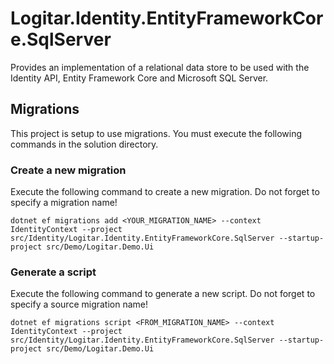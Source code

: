 # Logitar.Identity.EntityFrameworkCore.SqlServer

Provides an implementation of a relational data store to be used with the Identity API, Entity
Framework Core and Microsoft SQL Server.

## Migrations

This project is setup to use migrations. You must execute the following commands in the solution
directory.

### Create a new migration

Execute the following command to create a new migration. Do not forget to specify a migration name!

`dotnet ef migrations add <YOUR_MIGRATION_NAME> --context IdentityContext --project src/Identity/Logitar.Identity.EntityFrameworkCore.SqlServer --startup-project src/Demo/Logitar.Demo.Ui`

### Generate a script

Execute the following command to generate a new script. Do not forget to specify a source migration name!

`dotnet ef migrations script <FROM_MIGRATION_NAME> --context IdentityContext --project src/Identity/Logitar.Identity.EntityFrameworkCore.SqlServer --startup-project src/Demo/Logitar.Demo.Ui`
